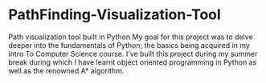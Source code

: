 # PathFinding-Visualization-Tool
Path visualization tool built in Python My goal for this project was to delve deeper into the fundamentals of Python; the basics being acquired in my Intro To Computer Science course.
I've built this project during my summer break during which I have learnt object oriented programming in Python as well as the renowned A* algorithm.
